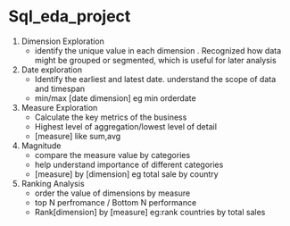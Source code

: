 # Sql_eda_project

1. Dimension Exploration
   - identify the unique value in each dimension . Recognized how data might be grouped or segmented, which is useful for later analysis  
2. Date exploration
   - Identify the earliest and latest date. understand the scope of data and timespan
   - min/max [date dimension] eg min orderdate
3. Measure Exploration
   - Calculate the key metrics of the business
   -  Highest level of aggregation/lowest level of detail
   -  [measure] like sum,avg
4. Magnitude
    - compare the measure value by categories
    - help understand importance of different categories
    - [measure] by [dimension] eg total sale by country
5. Ranking Analysis
    - order the value of dimensions by measure
    - top N perfromance / Bottom N performance
    - Rank[dimension] by [measure] eg:rank countries by total sales
